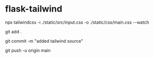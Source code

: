 # flask-tailwind

npx tailwindcss -i ./static/src/input.css -o ./static/css/main.css --watch

git add .

git commit -m "added tailwind source"

git push -u origin main


